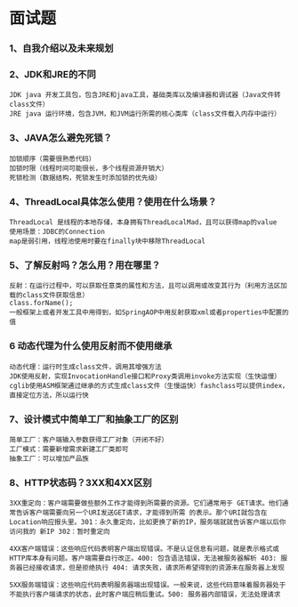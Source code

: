 # 面试题

### 1、自我介绍以及未来规划



### 2、JDK和JRE的不同

```
JDK java 开发工具包，包含JRE和java工具，基础类库以及编译器和调试器（Java文件转class文件）
JRE java 运行环境，包含JVM，和JVM运行所需的核心类库（class文件载入内存中运行）
```



### 3、JAVA怎么避免死锁？

```
加锁顺序（需要很熟悉代码）
加锁时限（线程时间可能很长，多个线程资源开销大）
死锁检测（数据结构，死锁发生时添加锁的优先级）
```



### 4、ThreadLocal具体怎么使用？使用在什么场景？

```
ThreadLocal 是线程的本地存储，本身拥有ThreadLocalMad，且可以获得map的value
使用场景：JDBC的Connection
map是弱引用，线程池使用时要在finally块中移除ThreadLocal
```



### 5、了解反射吗？怎么用？用在哪里？

```
反射：在运行过程中，可以获取任意类的属性和方法，且可以调用或改变其行为（利用方法区加载的class文件获取信息）
class.forName();
一般框架上或者开发工具中用得到，如SpringAOP中用反射获取xml或者properties中配置的值
```



### 6 动态代理为什么使用反射而不使用继承

```
动态代理：运行时生成class文件，调用其增强方法
JDK使用反射，实现InvocationHandle接口和Proxy类调用invoke方法实现（生快运慢）
cglib使用ASM框架通过继承的方式生成class文件（生慢运快）fashclass可以提供index，直接定位方法，所以运行快
```



### 7、设计模式中简单工厂和抽象工厂的区别

```
简单工厂：客户端输入参数获得工厂对象（开闭不好）
工厂模式：需要新增需求新建工厂类即可
抽象工厂：可以增加产品族
```



### 8、HTTP状态码？3XX和4XX区别

```
3XX重定向：客户端需要做些额外工作才能得到所需要的资源。它们通常用于 GET请求。他们通常告诉客户端需要向另一个URI发送GET请求，才能得到所需 的表示。那个URI就包含在Location响应报头里。301：永久重定向，比如更换了新的IP，服务端就就告诉客户端以后你访问我的 新IP 302：暂时重定向 

4XX客户端错误：这些响应代码表明客户端出现错误。不是认证信息有问题，就是表示格式或HTTP库本身有问题。客户端需要自行改正。400: 包含语法错误，无法被服务器解析 403: 服务器已经接收请求，但是拒绝执行 404: 请求失败，请求所希望得到的资源未在服务器上发现 

5XX服务端错误：这些响应代码表明服务器端出现错误。一般来说，这些代码意味着服务器处于不能执行客户端请求的状态，此时客户端应稍后重试。500: 服务器内部错误，无法处理请求
```



